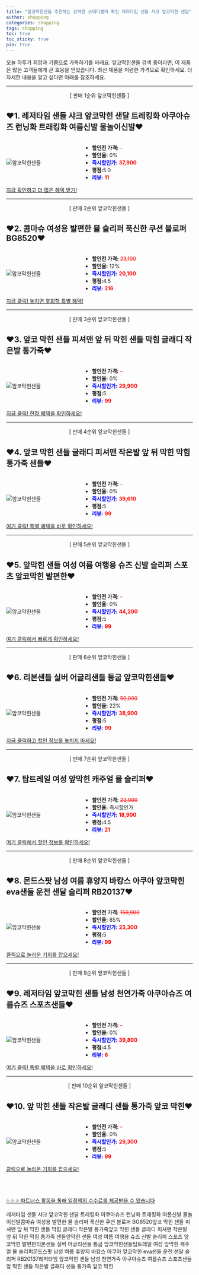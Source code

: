 ```yaml
---
title: "앞코막힌샌들 추천하는 강력한 스테디셀러 확인 레저타임 샌들 샤크 앞코막힌 샌달"
author: shopping
categories: shopping
tags: shopping
toc: true
toc_sticky: true
pin: true
---
```

오늘 하루가 희망과 기쁨으로 가득하기를 바래요. 앞코막힌샌들 검색 중이라면, 이 제품은 많은 고객들에게 큰 호응을 얻었습니다. 최신 제품을 저렴한 가격으로 확인하세요. 더 자세한 내용을 알고 싶다면 아래를 참조하세요.

---
<p class="toplist" style="margin: 0 auto; display: block; width: fit-content;">[ 판매 1순위 앞코막힌샌들 ]</p>

<h2><strong>❤️1. 레저타임 샌들 샤크 앞코막힌 샌달 트레킹화 아쿠아슈즈 런닝화 트래킹화 여름신발 물놀이신발❤️</strong></h2>

<div style="display: flex; align-items: center;">
    <div style="flex: 0.4;">
        <img src="https://thumbnail7.coupangcdn.com/thumbnails/remote/230x230ex/image/vendor_inventory/e645/5651104ff53c5540e9a8ce4a0ead0f361bd27a98e05c5402672b17250eee.jpg" alt="앞코막힌샌들" style="max-width: 100%;">
    </div>
    <div style="flex: 0.6; margin-left: 10px;">
        <ul>
            <li><strong>할인전 가격:</strong> <del style="color: red;">-</del></li>
            <li><strong>할인율:</strong> 0%</li>
            <li><span style='color:blue'><strong>즉시할인가:</strong></span> <span style='color:red'><strong>37,900</strong></span></li>
            <li><strong>평점:</strong>5.0</li>
            <li><span style='color:blue'><strong>리뷰:</strong></span> <span style='color:red'><strong>11</strong></span></li>
        </ul>
    </div>
</div>
<div class="center">
    <a href="https://selin100587001.github.io?lptag=AF9450613&subid=githubio&pageKey=6597437364&traceid=V0-153&itemId=14912070188&vendorItemId=82150705757" class="myButton">
        지금 확인하고 더 많은 혜택 받기!
    </a>
</div>


---
<p class="toplist" style="margin: 0 auto; display: block; width: fit-content;">[ 판매 2순위 앞코막힌샌들 ]</p>

<h2><strong>❤️2. 콤마슈 여성용 발편한 뮬 슬리퍼 푹신한 쿠션 블로퍼 BG8520❤️</strong></h2>

<div style="display: flex; align-items: center;">
    <div style="flex: 0.4;">
        <img src="https://thumbnail6.coupangcdn.com/thumbnails/remote/230x230ex/image/rs_quotation_api/i5op9odn/f13dae61fde543068688e58922d940cd.jpg" alt="앞코막힌샌들" style="max-width: 100%;">
    </div>
    <div style="flex: 0.6; margin-left: 10px;">
        <ul>
            <li><strong>할인전 가격:</strong> <del style="color: red;">23,100</del></li>
            <li><strong>할인율:</strong> 12%</li>
            <li><span style='color:blue'><strong>즉시할인가:</strong></span> <span style='color:red'><strong>20,100</strong></span></li>
            <li><strong>평점:</strong>4.5</li>
            <li><span style='color:blue'><strong>리뷰:</strong></span> <span style='color:red'><strong>216</strong></span></li>
        </ul>
    </div>
</div>
<div class="center">
    <a href="https://selin100587001.github.io?lptag=AF9450613&subid=githubio&pageKey=7159530057&traceid=V0-153&itemId=18015339635&vendorItemId=85170735611" class="myButton">
        지금 클릭! 놓치면 후회할 특별 혜택!
    </a>
</div>


---
<p class="toplist" style="margin: 0 auto; display: block; width: fit-content;">[ 판매 3순위 앞코막힌샌들 ]</p>

<h2><strong>❤️3. 앞코 막힌 샌들 피셔맨 앞 뒤 막힌 샌들 막힘 글래디 작은발 통가죽❤️</strong></h2>

<div style="display: flex; align-items: center;">
    <div style="flex: 0.4;">
        <img src="https://thumbnail9.coupangcdn.com/thumbnails/remote/230x230ex/image/vendor_inventory/8200/e13a8b12c834a79f47b02f1bdf66be1d0601258b87fa22070f396504bbf2.jpg" alt="앞코막힌샌들" style="max-width: 100%;">
    </div>
    <div style="flex: 0.6; margin-left: 10px;">
        <ul>
            <li><strong>할인전 가격:</strong> <del style="color: red;">-</del></li>
            <li><strong>할인율:</strong> 0%</li>
            <li><span style='color:blue'><strong>즉시할인가:</strong></span> <span style='color:red'><strong>29,900</strong></span></li>
            <li><strong>평점:</strong>5</li>
            <li><span style='color:blue'><strong>리뷰:</strong></span> <span style='color:red'><strong>99</strong></span></li>
        </ul>
    </div>
</div>
<div class="center">
    <a href="https://selin100587001.github.io?lptag=AF9450613&subid=githubio&pageKey=8191164526&traceid=V0-153&itemId=23440792430&vendorItemId=90467606011" class="myButton">
        지금 클릭! 한정 혜택을 확인하세요!
    </a>
</div>


---
<p class="toplist" style="margin: 0 auto; display: block; width: fit-content;">[ 판매 4순위 앞코막힌샌들 ]</p>

<h2><strong>❤️4. 앞코 막힌 샌들 글래디 피셔맨 작은발 앞 뒤 막힌 막힘 통가죽 샌들❤️</strong></h2>

<div style="display: flex; align-items: center;">
    <div style="flex: 0.4;">
        <img src="https://thumbnail8.coupangcdn.com/thumbnails/remote/230x230ex/image/vendor_inventory/1181/05e77a89df6efafaf9923d1673898c8769fb8c38cca3cb953db5acbd1509.jpg" alt="앞코막힌샌들" style="max-width: 100%;">
    </div>
    <div style="flex: 0.6; margin-left: 10px;">
        <ul>
            <li><strong>할인전 가격:</strong> <del style="color: red;">-</del></li>
            <li><strong>할인율:</strong> 0%</li>
            <li><span style='color:blue'><strong>즉시할인가:</strong></span> <span style='color:red'><strong>39,610</strong></span></li>
            <li><strong>평점:</strong>5</li>
            <li><span style='color:blue'><strong>리뷰:</strong></span> <span style='color:red'><strong>99</strong></span></li>
        </ul>
    </div>
</div>
<div class="center">
    <a href="https://selin100587001.github.io?lptag=AF9450613&subid=githubio&pageKey=8191174755&traceid=V0-153&itemId=23440868568&vendorItemId=90727595829" class="myButton">
        여기 클릭! 특별 혜택을 바로 확인하세요!
    </a>
</div>


---
<p class="toplist" style="margin: 0 auto; display: block; width: fit-content;">[ 판매 5순위 앞코막힌샌들 ]</p>

<h2><strong>❤️5. 앞막힌 샌들 여성 여름 여행용 슈즈 신발 슬리퍼 스포츠 앞코막힌 발편한❤️</strong></h2>

<div style="display: flex; align-items: center;">
    <div style="flex: 0.4;">
        <img src="https://thumbnail10.coupangcdn.com/thumbnails/remote/230x230ex/image/vendor_inventory/dbaa/23582f56dcbbb7ec317961d079d139dad9a3037aa28379bfcfd618493afd.jpg" alt="앞코막힌샌들" style="max-width: 100%;">
    </div>
    <div style="flex: 0.6; margin-left: 10px;">
        <ul>
            <li><strong>할인전 가격:</strong> <del style="color: red;">-</del></li>
            <li><strong>할인율:</strong> 0%</li>
            <li><span style='color:blue'><strong>즉시할인가:</strong></span> <span style='color:red'><strong>44,200</strong></span></li>
            <li><strong>평점:</strong>5</li>
            <li><span style='color:blue'><strong>리뷰:</strong></span> <span style='color:red'><strong>99</strong></span></li>
        </ul>
    </div>
</div>
<div class="center">
    <a href="https://selin100587001.github.io?lptag=AF9450613&subid=githubio&pageKey=8186417550&traceid=V0-153&itemId=23412361549&vendorItemId=90766235186" class="myButton">
        여기 클릭해서 빠르게 확인하세요!
    </a>
</div>


---
<p class="toplist" style="margin: 0 auto; display: block; width: fit-content;">[ 판매 6순위 앞코막힌샌들 ]</p>

<h2><strong>❤️6. 리본샌들 실버 어글리샌들 통굽 앞코막힌샌들❤️</strong></h2>

<div style="display: flex; align-items: center;">
    <div style="flex: 0.4;">
        <img src="https://thumbnail8.coupangcdn.com/thumbnails/remote/230x230ex/image/vendor_inventory/e5c4/143798984ac20840c98dbe008b12a3c47dff00e5d5f2ae25f9e7f689fc24.jpg" alt="앞코막힌샌들" style="max-width: 100%;">
    </div>
    <div style="flex: 0.6; margin-left: 10px;">
        <ul>
            <li><strong>할인전 가격:</strong> <del style="color: red;">50,000</del></li>
            <li><strong>할인율:</strong> 22%</li>
            <li><span style='color:blue'><strong>즉시할인가:</strong></span> <span style='color:red'><strong>38,900</strong></span></li>
            <li><strong>평점:</strong>5</li>
            <li><span style='color:blue'><strong>리뷰:</strong></span> <span style='color:red'><strong>99</strong></span></li>
        </ul>
    </div>
</div>
<div class="center">
    <a href="https://selin100587001.github.io?lptag=AF9450613&subid=githubio&pageKey=8170292449&traceid=V0-153&itemId=23331381794&vendorItemId=90363047798" class="myButton">
        지금 클릭하고 할인 정보를 놓치지 마세요!
    </a>
</div>


---
<p class="toplist" style="margin: 0 auto; display: block; width: fit-content;">[ 판매 7순위 앞코막힌샌들 ]</p>

<h2><strong>❤️7. 탑트레일 여성 앞막힌 캐주얼 뮬 슬리퍼❤️</strong></h2>

<div style="display: flex; align-items: center;">
    <div style="flex: 0.4;">
        <img src="https://thumbnail10.coupangcdn.com/thumbnails/remote/230x230ex/image/vendor_inventory/080c/2a39d725d90d6f03518cefbab3f62055e18f7e70f0430ef2e4723a727947.jpg" alt="앞코막힌샌들" style="max-width: 100%;">
    </div>
    <div style="flex: 0.6; margin-left: 10px;">
        <ul>
            <li><strong>할인전 가격:</strong> <del style="color: red;">23,900</del></li>
            <li><strong>할인율:</strong> 즉시할인가</li>
            <li><span style='color:blue'><strong>즉시할인가:</strong></span> <span style='color:red'><strong>18,900</strong></span></li>
            <li><strong>평점:</strong>4.5</li>
            <li><span style='color:blue'><strong>리뷰:</strong></span> <span style='color:red'><strong>21</strong></span></li>
        </ul>
    </div>
</div>
<div class="center">
    <a href="https://selin100587001.github.io?lptag=AF9450613&subid=githubio&pageKey=7622044544&traceid=V0-153&itemId=20210505824&vendorItemId=87347576632" class="myButton">
        여기 클릭해서 할인 정보를 확인하세요!
    </a>
</div>


---
<p class="toplist" style="margin: 0 auto; display: block; width: fit-content;">[ 판매 8순위 앞코막힌샌들 ]</p>

<h2><strong>❤️8. 몬드스팟 남성 여름 휴양지 바캉스 아쿠아 앞코막힌 eva샌들 운전 샌달 슬리퍼 RB20137❤️</strong></h2>

<div style="display: flex; align-items: center;">
    <div style="flex: 0.4;">
        <img src="https://thumbnail8.coupangcdn.com/thumbnails/remote/230x230ex/image/vendor_inventory/87e9/5827e46d7b9a8479d5ab14828588b67779429d744076dd85b4cb76758778.jpg" alt="앞코막힌샌들" style="max-width: 100%;">
    </div>
    <div style="flex: 0.6; margin-left: 10px;">
        <ul>
            <li><strong>할인전 가격:</strong> <del style="color: red;">159,000</del></li>
            <li><strong>할인율:</strong> 85%</li>
            <li><span style='color:blue'><strong>즉시할인가:</strong></span> <span style='color:red'><strong>23,300</strong></span></li>
            <li><strong>평점:</strong>5</li>
            <li><span style='color:blue'><strong>리뷰:</strong></span> <span style='color:red'><strong>99</strong></span></li>
        </ul>
    </div>
</div>
<div class="center">
    <a href="https://selin100587001.github.io?lptag=AF9450613&subid=githubio&pageKey=7987386591&traceid=V0-153&itemId=22189679613&vendorItemId=89235898955" class="myButton">
        클릭으로 놀라운 기회를 잡으세요!
    </a>
</div>


---
<p class="toplist" style="margin: 0 auto; display: block; width: fit-content;">[ 판매 9순위 앞코막힌샌들 ]</p>

<h2><strong>❤️9. 레저타임 앞코막힌 샌들 남성 천연가죽 아쿠아슈즈 여름슈즈 스포츠샌들❤️</strong></h2>

<div style="display: flex; align-items: center;">
    <div style="flex: 0.4;">
        <img src="https://thumbnail10.coupangcdn.com/thumbnails/remote/230x230ex/image/vendor_inventory/ac10/64ff9ff0decc62ce8dcd39ee1d2b49fc5fa8731a2ed1d61131a2b706971b.jpg" alt="앞코막힌샌들" style="max-width: 100%;">
    </div>
    <div style="flex: 0.6; margin-left: 10px;">
        <ul>
            <li><strong>할인전 가격:</strong> <del style="color: red;">-</del></li>
            <li><strong>할인율:</strong> 0%</li>
            <li><span style='color:blue'><strong>즉시할인가:</strong></span> <span style='color:red'><strong>39,800</strong></span></li>
            <li><strong>평점:</strong>4.5</li>
            <li><span style='color:blue'><strong>리뷰:</strong></span> <span style='color:red'><strong>6</strong></span></li>
        </ul>
    </div>
</div>
<div class="center">
    <a href="https://selin100587001.github.io?lptag=AF9450613&subid=githubio&pageKey=6745519616&traceid=V0-153&itemId=15759964280&vendorItemId=70822483221" class="myButton">
        여기 클릭! 특별 혜택을 바로 확인하세요!
    </a>
</div>


---
<p class="toplist" style="margin: 0 auto; display: block; width: fit-content;">[ 판매 10순위 앞코막힌샌들 ]</p>

<h2><strong>❤️10. 앞 막힌 샌들 작은발 글래디 샌들 통가죽 앞코 막힌❤️</strong></h2>

<div style="display: flex; align-items: center;">
    <div style="flex: 0.4;">
        <img src="https://thumbnail6.coupangcdn.com/thumbnails/remote/230x230ex/image/vendor_inventory/1701/efdb156ea542684afebcb508806de40626de36de14f4bddab3b59152b7c4.jpg" alt="앞코막힌샌들" style="max-width: 100%;">
    </div>
    <div style="flex: 0.6; margin-left: 10px;">
        <ul>
            <li><strong>할인전 가격:</strong> <del style="color: red;">-</del></li>
            <li><strong>할인율:</strong> 0%</li>
            <li><span style='color:blue'><strong>즉시할인가:</strong></span> <span style='color:red'><strong>29,300</strong></span></li>
            <li><strong>평점:</strong>5</li>
            <li><span style='color:blue'><strong>리뷰:</strong></span> <span style='color:red'><strong>99</strong></span></li>
        </ul>
    </div>
</div>
<div class="center">
    <a href="https://selin100587001.github.io?lptag=AF9450613&subid=githubio&pageKey=8191165504&traceid=V0-153&itemId=23440800113&vendorItemId=90467613530" class="myButton">
        클릭으로 놀라운 기회를 잡으세요!
    </a>
</div>

<br><br><br>[💦 💦 💦 파트너스 활동을 통해 일정액의 수수료를 제공받을 수 있습니다](https://link.coupang.com/a/bcpT2c)<br><br>레저타임 샌들 샤크 앞코막힌 샌달 트레킹화 아쿠아슈즈 런닝화 트래킹화 여름신발 물놀이신발콤마슈 여성용 발편한 뮬 슬리퍼 푹신한 쿠션 블로퍼 BG8520앞코 막힌 샌들 피셔맨 앞 뒤 막힌 샌들 막힘 글래디 작은발 통가죽앞코 막힌 샌들 글래디 피셔맨 작은발 앞 뒤 막힌 막힘 통가죽 샌들앞막힌 샌들 여성 여름 여행용 슈즈 신발 슬리퍼 스포츠 앞코막힌 발편한리본샌들 실버 어글리샌들 통굽 앞코막힌샌들탑트레일 여성 앞막힌 캐주얼 뮬 슬리퍼몬드스팟 남성 여름 휴양지 바캉스 아쿠아 앞코막힌 eva샌들 운전 샌달 슬리퍼 RB20137레저타임 앞코막힌 샌들 남성 천연가죽 아쿠아슈즈 여름슈즈 스포츠샌들앞 막힌 샌들 작은발 글래디 샌들 통가죽 앞코 막힌